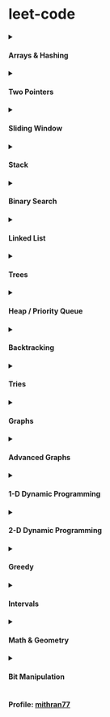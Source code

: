 # leet-code

<details>
<summary><h4>Arrays & Hashing</h4></summary>
<ul>
<li><b>🟩 <a href="https://leetcode.com/problems/contains-duplicate/" target="_blank">Contains Duplicate</a></b> <code>Add chars to HashSet while iterating. If already present, return True</code><br>
<a href="python/ArraysHashing/contains-duplicate.py">python</a> | 
<a href="golang/ArraysHashing/contains-duplicate.go">go</a>
</li>
<li><b>🟩 <a href="https://leetcode.com/problems/valid-anagram/" target="_blank">Valid Anagram</a></b> <code>If lengths of s and t are not same, return False. Use counter(HashMap) to track character frequencies by incrementing for characters in s and decrementing for those in t. if any counts are not zero, return False; otherwise, return True</code><br>
<a href="python/ArraysHashing/valid-anagram.py">python</a> |
<a href="golang/ArraysHashing/valid-anagram.go">go</a> 
</li>
<li><b>🟩 <a href="https://leetcode.com/problems/two-sum/" target="_blank">Two Sum</a></b> <code>Store difference between the target and each number (target - num) in a HashMap with the current index as value. If the required value is already in the HashMap, return a list of indices of the pair that is found</code><br>
<a href="python/ArraysHashing/two-sum.py">python</a> |
<a href="golang/ArraysHashing/two-sum.go">go</a> 
</li>
<li><b>🟧 <a href="https://leetcode.com/problems/group-anagrams/" target="_blank">Group Anagrams</a></b> <code>Use a HashMap with char_count[26] tuples as keys, appending words that match the count. Finally, return the HashMap's values.</code><br>
<a href="python/ArraysHashing/group-anagrams.py">python</a> |
<a href="golang/ArraysHashing/group-anagrams.go">go</a> 
</li>
<li><b>🟧 <a href="https://leetcode.com/problems/top-k-frequent-elements/" target="_blank">Top K Frequent Elements</a></b> <code>First create a num_count HashMap, from which create an ordered map of counts with corresponding numbers (List[List]). Iterate in reverse, appending numbers to the result, and return when enough values are collected.</code><br>
<a href="python/ArraysHashing/top-k-frequent-elements.py">python</a> |
<a href="golang/ArraysHashing/top-k-frequent-elements.go">go</a> 
</li>
<li><b>🟧 <a href="https://neetcode.io/problems/string-encode-and-decode" target="_blank">Encode and Decode Strings</a></b> <code>Use the format < len#word > for encoding. To decode, use two pointers and two while loops to read the length, then append the word slice to the result</code><br>
<a href="python/ArraysHashing/encode-and-decode-strings.py">python</a>
</li>
<li><b>🟧 <a href="https://leetcode.com/problems/product-of-array-except-self/" target="_blank">Product of Array Except Self</a></b> <code>Initialize prod = 1. Loop L-R. First update ans array, ans[i] *= prod. Then update prod, prod *= nums[i], to use in the next iteration. Repeat the process R-L.</code><br>
<a href="python/ArraysHashing/product-of-array-except-self.py">python</a>
</li>
<li><b>🟧 <a href="https://leetcode.com/problems/longest-consecutive-sequence/" target="_blank">Longest Consecutive Sequence</a></b> <code>Convert nums to a set. For each number, check if num-1 is present (indicating the start of a sequence). If yes, iteratively check until there are no more num+1 elements in the set. Then update the longest sequence length.</code><br>
<a href="python/ArraysHashing/longest-consecutive-sequence.py">python</a>
</li>
</ul>
</details>

<details>
<summary><h4>Two Pointers</h4></summary>
<ul>
<li><b>🟩 <a href="https://leetcode.com/problems/valid-palindrome/" target="_blank">Valid Palindrome</a></b> <code>Iterate with L & R pointers, skip invalid characters with ASCII range checks, compare in lowercase, finally return True if no mismatches found</code><br>
<a href="python/TwoPointer/valid-palindrome.py">python</a> | 
<a href="golang/TwoPointer/valid-palindrome.go">go</a>
</li>
<li><b>🟧 <a href="https://leetcode.com/problems/container-with-most-water/" target="_blank">Container With Most Water</a></b> <code>Iterate with L & R pointers, calculate the current area and update max_area if larger, then move pointer with the lower height</code><br>
<a href="python/TwoPointer/container-with-most-water.py">python</a>
</li>
<li><b>🟧 <a href="https://leetcode.com/problems/two-sum-ii-input-array-is-sorted/" target="_blank">Two Sum II</a></b> <code>Iterate with L & R pointers, adjust pointers based on cur_sum relative to target, and return indices if they match</code><br>
<a href="python/TwoPointer/two-sum-ii-input-array-is-sorted.py">python</a>
</li>
<li><b>🟥 <a href="https://leetcode.com/problems/3sum/" target="_blank">3Sum</a></b> <code>Sort the array and iterate through nums, skipping duplicates. For each nums[i], set target = -nums[i] and iterate using L & R pointers to find pairs that sum to the target. Add indices on a match, and skip duplicates for L followed by R pointers</code><br>
<a href="python/TwoPointer/3sum.py">python</a>
</li>
</ul>
</details>

<details>
<summary><h4>Sliding Window</h4></summary>
<ul>
<li><b>🟩 <a href="https://leetcode.com/problems/best-time-to-buy-and-sell-stock/" target="_blank">Best Time to Buy and Sell Stock</a></b> <code>Set buy to prices[0], iterate through prices calculating profit, and update if larger</code><br>
<a href="python/SlidingWindow/best-time-to-buy-and-sell-stock.py">python</a> | 
<a href="golang/SlidingWindow/best-time-to-buy-and-sell-stock.go">go</a>
</li>
<li><b>🟧 <a href="https://leetcode.com/problems/longest-substring-without-repeating-characters/" target="_blank">Longest Substring Without Repeating Characters</a></b> <code>Initialize L pointer to 0. Iterate over s, adding characters to a charSet. If duplicate is found, remove characters from left until duplicate is gone. Continuously update longest substring and return it at end</code><br>
<a href="python/SlidingWindow/longest-substring-without-repeating-characters.py">python</a>
</li>
<li><b>🟧 <a href="https://leetcode.com/problems/longest-repeating-character-replacement/" target="_blank">Longest Repeating Character Replacement</a></b> <code>Set L = 0 and iterate R through s, tracking the max frequency of any character by comparing against the current character count. Adjust L & char frequencies in window while the count of other characters exceeds k using maxf. Continuously update longest substring with repetitions and return it at end</code><br>
<a href="python/SlidingWindow/longest-repeating-character-replacement.py">python</a>
</li>
<li><b>🟥 <a href="https://leetcode.com/problems/minimum-window-substring/" target="_blank">Minimum Window Substring</a></b> <code>Use 2 HashMaps to track char counts in s and t, and initialize have to 0. Loop through s, updating window counts and incrementing have when (window[c] == count_t[c]). Loop while (have == len(count_t)), if current window is smaller than ans_len, update ans and ans_len. Slide l right, adjusting window[s[l]] & have if window count goes below count_t. Return ans</code><br>
<a href="python/SlidingWindow/minimum-window-substring.py">python</a>
</li>
<li><b>🟥 <a href="https://leetcode.com/problems/sliding-window-maximum/" target="_blank">Sliding Window Maximum</a></b> <code></code><br>
<a href="python/SlidingWindow/sliding-window-maximum.py">python</a>
</li>
</ul>
</details>

<details>
<summary><h4>Stack</h4></summary>
<ul>
<li><b>🟩 <a href="https://leetcode.com/problems/valid-parentheses/" target="_blank">Valid Parentheses</a></b> <code>Use a HashMap {')': '('}. Iterate through the string: append open brackets to stack. For closing brackets, return False if the stack is empty or there's a mismatch with stack.pop(). At the end, return whether the stack is empty</code><br>
<a href="python/Stack/valid-parentheses.py">python</a> | 
<a href="golang/Stack/valid-parentheses.go">go</a>
</li>
<li><b>🟧 <a href="https://leetcode.com/problems/min-stack/" target="_blank">Min Stack</a></b> <code>Use 2 stacks: one for values and one to keep track of the minimum value so far (min_stack). During each insert, push the current minimum onto min_stack.</code><br>
<a href="python/Stack/min-stack.py">python</a>
</li>
<li><b>🟧 <a href="https://leetcode.com/problems/evaluate-reverse-polish-notation/" target="_blank">Evaluate Reverse Polish Notation</a></b> <code>Use a stack to store operands. When an operator is encountered, pop the last two operands, perform the operation in the correct order, and push the result back onto the stack. At the end, return the last value in the stack</code><br>
<a href="python/Stack/evaluate-reverse-polish-notation.py">python</a>
</li>
<li><b>🟧 <a href="https://leetcode.com/problems/generate-parentheses/" target="_blank">Generate Parentheses</a></b> <code>Use stack to store braces while generating valid combinations. Define dfs to recursively explore paths, skipping invalid paths based on counts of open & close brackets. Append stack content to the results when both counts equal n. If (o_cnt < n), add opening bracket, call dfs, then backtrack. If (c_cnt < o_cnt), add closing bracket, call dfs, then backtrack again. Return ans finally</code><br>
<a href="python/Stack/generate-parentheses.py">python</a>
</li>
<li><b>🟧 <a href="https://leetcode.com/problems/daily-temperatures/" target="_blank">Daily Temperatures</a></b> <code>Initialize ans array with 0's. Iterate through temperatures, while using a monotonically decreasing stack to store element index. While (temperature[i] > temperature[stack[top]]), pop from stack and update ans[stack_index] with difference between indices.</code><br>
<a href="python/Stack/daily-temperatures.py">python</a>
</li>
<li><b>🟧 <a href="https://leetcode.com/problems/car-fleet/" target="_blank">Car Fleet</a></b> <code>Sort (position, speed) pairs by position in ascending order. Iterate through pairs in reverse. For each car, calculate time to reach target; if this time <= the time at top of the stack, it joins the same fleet. Otherwise, add it to the stack. Finally, return the stack’s length as number of fleets</code><br>
<a href="python/Stack/car-fleet.py">python</a>
</li>
<li><b>🟥 <a href="https://leetcode.com/problems/largest-rectangle-in-histogram/" target="_blank">Largest Rectangle In Histogram</a></b> <code></code><br>
<a href="">python</a>
</li>
</ul>
</details>

<details>
<summary><h4>Binary Search</h4></summary>
<blockquote>
Template : <a href="https://leetcode.com/discuss/study-guide/786126/Python-Powerful-Ultimate-Binary-Search-Template.-Solved-many-problems">leetcode</a> |
<a href="https://towardsdatascience.com/powerful-ultimate-binary-search-template-and-many-leetcode-problems-1f850ef95651">medium</a>
</blockquote>
<ul>
<li><b>🟩 <a href="https://leetcode.com/problems/binary-search/" target="_blank">Binary Search</a></b> <code>Use 3 pointers: l, r & mid. Compare the mid value with the target and either move the window left/right or return the index if found.</code><br>
<a href="python/BinarySearch/binary-search.py">python</a> | 
<a href="golang/BinarySearch/binary-search.go">go</a>
</li>
<li><b>🟩 <a href="https://leetcode.com/problems/first-bad-version/" target="_blank">First Bad Version</a></b> <code></code><br>
<a href="python/BinarySearch/first-bad-version.py">python</a>
</li>
<li><b>🟩 <a href="https://leetcode.com/problems/sqrtx/" target="_blank">Sqrt(x)</a></b> <code></code><br>
<a href="python/BinarySearch/first-bad-version.py">python</a>
</li>
<li><b>🟩 <a href="https://leetcode.com/problems/sqrtx/" target="_blank">Sqrt(x)</a></b> <code></code><br>
<a href="python/BinarySearch/first-bad-version.py">python</a>
</li>
<li><b>🟧 <a href="https://leetcode.com/problems/search-a-2d-matrix/" target="_blank">Search a 2D Matrix</a></b> <code>Use binary search to find row, where the target may lie based on row boundaries. If the target isn’t within any of the row ranges, return False. Otherwise, set the row to the last calculated midpoint and perform a binary search within that row for the target</code><br>
<a href="python/BinarySearch/search-a-2d-matrix.py">python</a>
</li>
<li><b>🟧 <a href="https://leetcode.com/problems/koko-eating-bananas/" target="_blank">Koko Eating Bananas</a></b> <code>Use binary search between 1 and max(piles) to find the minimum eating speed. If a solution meets the hours constraint 
ℎ
h, try smaller speeds to minimize further. Return the last speed that satisfies the condition</code><br>
<a href="python/BinarySearch/koko-eating-bananas.py">python</a>
</li>
<li><b>🟧 <a href="https://leetcode.com/problems/find-minimum-in-rotated-sorted-array/" target="_blank">Find Minimum in Rotated Sorted Array</a></b> <code>Initialize l and r to the start and end. Update ans, as min(ans, nums[mid]). If nums[mid] > nums[r], move window right; otherwise, move window left. Return min(nums[l], ans)</code><br>
<a href="python/BinarySearch/find-minimum-in-rotated-sorted-array.py">python</a>
</li>
<li><b>🟧 <a href="https://leetcode.com/problems/search-in-rotated-sorted-array/" target="_blank">Search in Rotated Sorted Array</a></b> <code>Use 3 pointers l, r, mid. mid will be apart of either left sorted or right sorted portions. If target is in range of sorted portion then search it, otherwise search other half</code><br>
<a href="python/BinarySearch/search-in-rotated-sorted-array.py">python</a>
</li>
<li><b>🟧 <a href="https://leetcode.com/problems/time-based-key-value-store/" target="_blank">Time Based Key Value Store</a></b> <code></code><br>
<a href="">python</a>
</li>
<li><b>🟥 <a href="https://leetcode.com/problems/median-of-two-sorted-arrays/" target="_blank">Median of Two Sorted Arrays</a></b> <code></code><br>
<a href="">python</a>
</li>
</ul>
</details>

<details>
<summary><h4>Linked List</h4></summary>
<ul>
<li><b>🟩 <a href="https://leetcode.com/problems/reverse-linked-list/" target="_blank">Reverse Linked List</a></b> <code>Initialize prev, cur = None, head. Iterate through the list, updating prev and cur. At the end, return prev as the new head</code><br>
<a href="python/LinkedList/reverse-linked-list/reverse-linked-list.py">python</a> | 
<a href="golang/LinkedList/reverse-linked-list.go">go</a>
</li>
<li><b>🟩 <a href="https://leetcode.com/problems/merge-two-sorted-lists/" target="_blank">Merge Two Sorted Lists</a></b> <code>Create an empty node cur with a pointer res. Iterate while both list1 and list2 are not None, adding the node with the lower value to cur. Then if either list is None, append the other list. Finally, return res.next</code><br>
<a href="python/LinkedList/merge-two-sorted-lists/merge-two-sorted-lists.py">python</a> | 
<a href="golang/LinkedList/merge-two-sorted-lists.go">go</a>
</li>
<li><b>🟩 <a href="https://leetcode.com/problems/linked-list-cycle/" target="_blank">Linked List Cycle</a></b> <code>Initialize f & s pointers to head. Iterate while f and f.next exist, moving f by 2 and s by 1. If they are equal, return True; otherwise, return False</code><br>
<a href="python/LinkedList/linked-list-cycle.py">python</a> | 
<a href="golang/LinkedList/linked-list-cycle.go">go</a>
</li>
<li><b>🟧 <a href="https://leetcode.com/problems/reorder-list/" target="_blank">Reorder List</a></b> <code>Move the s pointer to the center of the list while ensuring f.next exists. Set s.next as the start of the second half, then set s.next to None to end the first half. Reverse the second list, then use 2 temp variables to merge both halves.</code><br>
<a href="python/LinkedList/reorder-list.py">python</a>
</li>
<li><b>🟧 <a href="https://leetcode.com/problems/remove-nth-node-from-end-of-list/" target="_blank">Remove Nth Node From End of List</a></b> <code>Create a dummy node pointing to head and assign it to l. Assign r to head and move r forward n times. Then, move both pointers until r reaches the end. Set l.next.next to l.next and return dummy.next</code><br>
<a href="python/LinkedList/remove-nth-node-from-end-of-list.py">python</a>
</li>
<li><b>🟧 <a href="https://leetcode.com/problems/copy-list-with-random-pointer/" target="_blank">Copy List with Random Pointer</a></b> <code>First, create a map to store the deep copies of each node. Traverse the original linked list, creating deep copies of all nodes. Then, traverse it again to set the next and random pointers for the copied nodes using the map. Finally, return the deep copy of the head node from the map</code><br>
<a href="python/LinkedList/copy-list-with-random-pointer.py">python</a>
</li>
<li><b>🟧 <a href="https://leetcode.com/problems/add-two-numbers/" target="_blank">Add Two Numbers</a></b> <code>Traverse both input lists using a dummy node and maintain a carry. For each node, sum values and carry, add the remainder to the result list. Continue until both lists are exhausted, handling any leftover carry by adding an extra node. Return dummy.next as the final result</code><br>
<a href="python/LinkedList/add-two-numbers.py">python</a>
</li>
<li><b>🟥 <a href="https://leetcode.com/problems/merge-k-sorted-lists/" target="_blank">Merge k Sorted Lists</a></b> <code>Create mergeLists() to merge two lists. While len(lists) > 1, run an inner loop to merge two lists at a time, append the result to mergedLists, and assign mergedLists to lists. Finally, return lists[0]</code><br>
<a href="python/LinkedList/merge-k-sorted-lists.py">python</a>
</li>
</ul>
</details>

<details>
<summary><h4>Trees</h4></summary>
<ul>
<li><b>🟩 <a href="https://leetcode.com/problems/invert-binary-tree/" target="_blank">Invert Binary Tree</a></b> <code>Traverse via dfs(). If node exists, replace left and right. Call dfs(left), then dfs(right)</code><br>
<a href="python/Trees/invert-binary-tree.py">python</a>
</li>
<li><b>🟩 <a href="https://leetcode.com/problems/maximum-depth-of-binary-tree/" target="_blank">Maximum Depth of Binary Tree</a></b> <code>Use recursive DFS with a leaf case returning 0. At each step, return 1 + the max height of the left and right subtrees</code><br>
<a href="python/Trees/maximum-depth-of-binary-tree.py">python</a>
</li>
<li><b>🟩 <a href="https://leetcode.com/problems/same-tree/" target="_blank">Same Tree</a></b> <code>For base cases, return True if both nodes are None. If either is None or values don’t match, return False. In the recursive case, return fn(left) and fn(right)</code><br>
<a href="python/Trees/same-tree.py">python</a>
</li>
<li><b>🟩 <a href="https://leetcode.com/problems/subtree-of-another-tree/" target="_blank">Subtree of Another Tree</a></b> <code>Create a separate fn isSameTree() and perform BFS on the root. At each node, if isSameTree(node, subTree) return True. Finally if no same trees were found, return False</code><br>
<a href="python/Trees/subtree-of-another-tree.py">python</a>
</li>
<li><b>🟧 <a href="https://leetcode.com/problems/lowest-common-ancestor-of-a-binary-search-tree/" target="_blank">Lowest Common Ancestor of a Binary Search Tree</a></b> <code>While True: if root.val > p and q, move left. If root.val < p and q, move right. Otherwise, if root lies between p and q or equals p or q, return root</code><br>
<a href="python/Trees/lowest-common-ancestor.py">python</a>
</li>
<li><b>🟧 <a href="https://leetcode.com/problems/binary-tree-level-order-traversal/" target="_blank">Binary Tree Level Order Traversal</a></b> <code>Add root to a Q. While the Q is not empty, initialize a level array. Run an inner loop for len(Q), adding node.val to level and left & right children back to the Q. If level is not empty, add it to res. Finally, return res</code><br>
<a href="python/Trees/binary-tree-level-order-traversal.py">python</a>
</li>
<li><b>🟧 <a href="https://leetcode.com/problems/validate-binary-search-tree/" target="_blank">Validate Binary Search Tree</a></b> <code>Define valid() with node, left, and right values. If node is None, return True. If node.val is not between left and right, return False. Recursively return valid(node.left, left, node.val) and valid(node.right, node.val, right)</code><br>
<a href="python/Trees/validate-binary-search-tree.py">python</a>
</li>
<li><b>🟧 <a href="https://leetcode.com/problems/kth-smallest-element-in-a-bst/" target="_blank">Kth Smallest Element in a BST</a></b> <code>Use a single pointer and a stack. Iterate while stack or pointer are not empty. Push cur.left to the stack, until cur.left is None. Pop from the stack, decrement k, and check if k == 0 to return the node's value. Otherwise, set cur to cur.right and continue</code><br>
<a href="python/Trees/kth-smallest-element-in-a-bst.py">python</a>
</li>
<li><b>🟧 <a href="https://leetcode.com/problems/construct-binary-tree-from-preorder-and-inorder-traversal/" target="_blank">Construct Binary Tree from Preorder and Inorder Traversal</a></b> <code>If either traversal is empty, return None. The 1st element in preorder is the root. Use inorder to find the root's index (mid). In inorder, elements left of mid are the left subtree, and elements right of mid are the right subtree. Recursively build subtrees.</code><br>
<a href="python/Trees/construct-binary-tree-from-preorder-and-inorder-traversal.py">python</a>
</li>
<li><b>🟥 <a href="https://leetcode.com/problems/serialize-and-deserialize-binary-tree/" target="_blank">Serialize And Deserialize Binary Tree</a></b> <code>Use the same traversal for encoding and decoding. For encoding, if a node is None, add 'N' to res; otherwise, add str(node.val). For decoding, split the string by ','; if 'N', return None, otherwise return TreeNode(val) while incrementing self.i. Finally, return the root.</code><br>
<a href="python/Trees/serialize-and-deserialize-binary-tree.py">python</a>
</li>
</ul>
</details>

<details>
<summary><h4>Heap / Priority Queue</h4></summary>
</details>

<details>
<summary><h4>Backtracking</h4></summary>
<ul>
<li><b>🟧 <a href="https://leetcode.com/problems/combination-sum/" target="_blank">Combination Sum</a></b> <code>Define dfs(i, cur, total). Base cases: if target == total, append cur.copy() to res and return. If idx >= len(nums) or total > target, return. Append nums[i] to cur, add to total, then call dfs(). After, pop() from cur, subtract nums[i] from total, increment i, and call dfs() again. Finally, return res</code><br>
<a href="python/Backtracking/combination-sum/combination-sum.py">python</a>
</li>
<li><b>🟧 <a href="https://leetcode.com/problems/word-search/" target="_blank">Word Search</a></b> <code>Define dfs(r, c, i). If i == len(word), return True. If r or c are out of bounds, characters don't match, or the cell is already in the path, return False. If the current cell matches word[i], add it to the path, and recursively check neighboring cells recording result. backtrack by removing the cell from the path and return result</code><br>
<a href="python/Backtracking/word-search.py">python</a>
</li>
</ul>
</details>

<details>
<summary><h4>Tries</h4></summary>
</details>

<details>
<summary><h4>Graphs</h4></summary>
<ul>
<li><b>🟧 <a href="https://leetcode.com/problems/number-of-islands/" target="_blank">Number of Islands</a></b> <code>Define dfs(r, c) with BC: return if r or c are out of bounds, if grid[r][c] is not "1", or if (r, c) is in the visited set. If conditions are met, add (r, c) to visited and perform dfs on its four neighbors. Use a nested loop for r and c, and if grid[r][c] is "1" and not in visited, increment the islands and call dfs(r, c)</code><br>
<a href="python/Graphs/number-of-islands.py">python</a>
</li>
<li><b>🟧 <a href="https://leetcode.com/problems/clone-graph/" target="_blank">Clone Graph</a></b> <code>Create a HashMap to track visited nodes. Define dfs(node) with a BC: if node is already visited, return its corresponding value from the HashMap. Otherwise, create a copy with node.val & map it in the HashMap. Then iterate through node's neighbors, appending the result of dfs(neighbor) to copy's neighbors. Finally, return the copy</code><br>
<a href="python/Graphs/clone-graph.py">python</a>
</li>
<li><b>🟧 <a href="https://leetcode.com/problems/pacific-atlantic-water-flow/" target="_blank">Pacific Atlantic Water Flow</a></b> <code>Define dfs(r, c, pre_height) with BC: return if current cell (r, c) is out of bounds, has (height < pre_height), or already in visited. Use 2 HashSets to track cells reachable from the pac and atl oceans. Loop through cols to add nodes reachable from the first and last row to the Pacific and Atlantic sets. Similarly, loop through rows to add nodes reachable from the first and last column. Finally, loop through the grid(r & c) and add cells that reach both oceans to the result, and return it.</code><br>
<a href="python/Graphs/pacific-atlantic-water-flow.py">python</a>
</li>
<li><b>🟧 <a href="https://leetcode.com/problems/course-schedule/" target="_blank">Course Schedule</a></b> <code>Create adjacency list for directed graph. Define dfs(c) with BCs: if course already visited, return False; if course has no dependencies, return True. For each course, Add it to visited, check its dependencies with dfs(). If any dfs() call fails, return False. After processing, remove course from visited, empty adj[c] and return True. If dfs() fails for any course, return False; otherwise, return True.</code><br>
<a href="python/Graphs/course-schedule.py">python</a>
</li>
<li><b>🟧 <a href="https://leetcode.com/problems/graph-valid-tree/" target="_blank">Graph Valid Tree</a></b> <code>Create an adjacency list for each node using a HashMap (undirected graph). Use a set to track visited nodes. Define dfs(i, prev) with BC: if node already visited, return False. For each node, iterate through its neighbors, skipping previous node. If any check fails, return False, otherwise finally True. Return dfs(0, -1) and (len(visited) == n)</code><br>
<a href="python/Graphs/graph-valid-tree.py">python</a>
</li>
<li><b>🟧 <a href="https://leetcode.com/problems/number-of-connected-components-in-an-undirected-graph/" target="_blank">Number of Connected Components In An Undirected Graph</a></b> <code>Use Union-Find with parent and rank arrays. Define findRootParent(v) to get the absolute root parent of a node. Define union(v1, v2) to merge two nodes by their root parents. If they share the same parent, return 0; otherwise, merge them and return 1. Initialize res to the number of nodes, and for each edge, decrement res by the result of union(e1, e2)</code><br>
<a href="python/Graphs/number-of-connected-components-in-an-undirected-graph.py">python</a>
</li>
<li><b>🟥 <a href="https://leetcode.com/problems/minimize-malware-spread/" target="_blank">Minimize Malware Spread</a></b> <code>https://github.com/doocs/leetcode/blob/main/solution/0900-0999/0924.Minimize%20Malware%20Spread/README_EN.md</code><br>
<a href="python/Graphs/minimize-malware-spread.py">python</a>
</li>
</ul>
</details>

<details>
<summary><h4>Advanced Graphs</h4></summary>
</details>

<details>
<summary><h4>1-D Dynamic Programming</h4></summary>
<ul>
<li><b>🟩 <a href="https://leetcode.com/problems/climbing-stairs/" target="_blank">Climbing Stairs</a></b> <code>Use bottom-up DP. Initialize f and s to 1. Iterate (n - 1) times, updating f as- sum of f + s and setting s to old value of f. Finally return f</code><br>
<a href="python/DynamicProgramming1D/climbing-stairs.py">python</a>
</li>
<li><b>🟧 <a href="https://leetcode.com/problems/house-robber/" target="_blank">House Robber</a></b> <code>Use 2 pointers f and s initialized to 0. Loop through nums, calculate take as (n + s) and not_take as f. Update s to current f and f to the max(take, not_take). Finally, return f</code><br>
<a href="python/DynamicProgramming1D/house-robber/house-robber.py">python</a>
</li>
<li><b>🟧 <a href="https://leetcode.com/problems/house-robber-ii/" target="_blank">House Robber II</a></b> <code>Define function rob1(). If nums size is 1, return nums[0]. Otherwise, return maximum of rob1(nums[1:]) and rob1(nums[:len(nums)-1])</code><br>
<a href="python/DynamicProgramming1D/house-robber-ii.py">python</a>
</li>
<li><b>🟧 <a href="https://leetcode.com/problems/longest-palindromic-substring/" target="_blank">Longest Palindromic Substring</a></b> <code>Initialize res as "" and res_len as 0. Loop through the string, checking for odd-length (l, r = i, i) and even-length (l, r = i, i+1) palindromes. Update res and res_len whenever a longer palindrome is found. Finally, return res</code><br>
<a href="python/DynamicProgramming1D/longest-palindromic-substring.py">python</a>
</li>
<li><b>🟧 <a href="https://leetcode.com/problems/palindromic-substrings/" target="_blank">Palindromic Substrings</a></b> <code>Initialize count to 0. Loop through the string, checking for odd-length (l, r = i, i) and even-length (l, r = i, i+1) palindromes using expand-from-center algorithm. Increment count for each palindrome found, and return total count at the end</code><br>
<a href="python/DynamicProgramming1D/palindromic-substrings.py">python</a>
</li>
<li><b>🟧 <a href="https://leetcode.com/problems/decode-ways/" target="_blank">Decode Ways</a></b> <code>BCs: If s is '' or starts with '0', return 0. If s length is 1, return 1. Initialize upto_prev and upto_cur to 1. Loop from 1 to len(s). Convert s[i] and (s[i-1] + s[i]) to 0-based integers. If cur > 0, add upto_cur to val. If prev forms a number between 10 and 26, add upto_prev to val. Update upto_prev to upto_cur and upto_cur to val. Finally, return upto_cur</code><br>
<a href="python/DynamicProgramming1D/decode-ways.py">python</a>
</li>
<li><b>🟧 <a href="https://leetcode.com/problems/coin-change/" target="_blank">Coin Change</a></b> <code>Use tabulation to create a DP array of size amount + 1, initialized to amount + 1. For each amount from 1 to amount, loop through each coin and update dp[a] to the minimum of dp[a] and 1 + dp[a - c]. Return dp[amount] if it's updated, otherwise return -1.</code><br>
<a href="python/DynamicProgramming1D/coin-change.py">python</a>
</li>
<li><b>🟧 <a href="https://leetcode.com/problems/maximum-product-subarray/" target="_blank">Maximum Product Subarray</a></b> <code>Initialize cur_max and cur_min to 1 & res to nums[0]. Loop through nums, updating cur_max as the maximum and cur_min as the minimum of (n * cur_max, n * cur_min, n) for each n. Update res as the maximum of res and cur_max. Return res</code><br>
<a href="python/DynamicProgramming1D/maximum-product-subarray.py">python</a>
</li>
<li><b>🟧 <a href="https://leetcode.com/problems/word-break/" target="_blank">Word Break</a></b> <code>Initialize DP array with False and set the last element to True. Loop through the string in reverse, checking each substring against the list of words. If a match is found, update the DP array at the current index to dp[i + len(w)] and break the inner loop. Finally, return the value of dp[0]</code><br>
<a href="python/DynamicProgramming1D/word-break.py">python</a>
</li>
<li><b>🟧 <a href="https://leetcode.com/problems/longest-increasing-subsequence/" target="_blank">Longest Increasing Subsequence</a></b> <code>Declare a dp array initialized to 1 for each element in nums. Loop through nums in reverse, for each element, loop again from i + 1 to len(nums). If nums[i] < nums[j], update dp[i] to max(dp[i], 1 + dp[j]). Finally, return the maximum value in dp</code><br>
<a href="python/DynamicProgramming1D/longest-increasing-subsequence.py">python</a>
</li>
</ul>
</details>

<details>
<summary><h4>2-D Dynamic Programming</h4></summary>
</details>

<details>
<summary><h4>Greedy</h4></summary>
</details>

<details>
<summary><h4>Intervals</h4></summary>
<ul>
<li><b>🟩 <a href="https://leetcode.com/problems/meeting-rooms/" target="_blank">Meeting Rooms</a></b> <code></code><br>
<a href="python/Intervals/meeting-rooms.py">python</a>
</li>
<li><b>🟧 <a href="https://leetcode.com/problems/meeting-rooms-ii/" target="_blank">Meeting Rooms II</a></b> <code></code><br>
<a href="python/Intervals/meeting-rooms-ii.py">python</a>
</li>
<li><b>🟧 <a href="https://leetcode.com/problems/insert-interval/" target="_blank">Insert Interval</a></b> <code></code><br>
<a href="python/Intervals/insert-interval.py">python</a>
</li>
<li><b>🟧 <a href="https://leetcode.com/problems/merge-intervals/" target="_blank">Merge Intervals</a></b> <code></code><br>
<a href="python/Intervals/merge-intervals.py">python</a>
</li>
<li><b>🟧 <a href="https://leetcode.com/problems/non-overlapping-intervals/" target="_blank">Non Overlapping Intervals</a></b> <code></code><br>
<a href="python/Intervals/non-overlapping-intervals.py">python</a>
</li>
<li><b>🟥 <a href="https://leetcode.com/problems/minimum-interval-to-include-each-query/" target="_blank">Minimum Interval to Include Each Query</a></b> <code></code><br>
<a href="">python</a>
</li>
<li><b>🟥 <a href="https://leetcode.com/problems/number-of-flowers-in-full-bloom/" target="_blank">Number of Flowers in Full Bloom</a></b> <code>Create arrays with (people, idx), start and end times. Heapify the start and end arrays. Loop through a sorted array of people, increment the count while start_time <= p, and decrement it when end_time < p. Assign count to res[i], then return the final res</code><br>
<a href="python/Intervals/number-of-flowers-in-full-bloom.py">python</a>
</li>
</ul>
</details>

<details>
<summary><h4>Math & Geometry</h4></summary>
</details>

<details>
<summary><h4>Bit Manipulation</h4></summary>
</details>


<h4>Profile: <a href="https://leetcode.com/u/mithran77/">mithran77</a></h4>